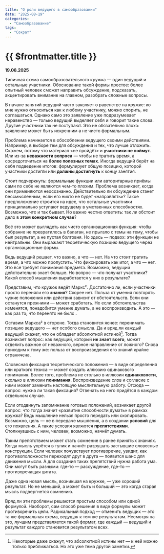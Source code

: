 ```yaml
---
title: "О роли ведущего в самообразовании"
date: "2025-08-19"
categories:
  - "Самообразование"
tags:
  - "Сократ"
---
```


# {{ $frontmatter.title }}

**19.08.2025**

Типичная схема самообразовательного кружка — один ведущий и остальные участники. Обоснование такой формы простое: более опытный человек сможет направить обсуждение, подсказать, акцентировать внимание на главном, разобрать сложные вопросы.

В начале занятий ведущий часто заявляет о равенстве на кружке: ко мне нужно относиться как к любому участнику, можно спорить, не соглашаться. Однако само это заявление уже подразумевает неравенство — только ведущий выделяет себя и говорит такие слова. Другие участники так не поступают. Это не обязательно плохо: заявление может быть искренним а не чисто формальным.

Проблема начинается в обособлении ведущего своими действиями. Например, в выборе тем для обсуждения и тех, что лучше отложить. Скажем, потому что материал «не пройдёт» и **участники не поймут**. Или из-за **неважности вопроса** — чтобы не тратить время, а сосредоточиться на **более полезных темах**. Иногда ведущий берёт на себя подведение итогов: формулирует общую позицию, которой участники достигли или **должны достигнуть** к концу занятия.

Стоит подчеркнуть: формальные функции или авторитарные приёмы сами по себе не являются чем-то плохим. Проблема возникает, когда они применяются неосознанно. Действительно ли обсуждение станет бессмысленным, если его никто не будет «направлять»? Такое предположение строится на идее, что остальные участники принципиально уступают ведущему в умственных способностях. Возможно, что и так бывает. Но важно честно ответить: так ли обстоит дело в **этом конкретном случае**?

Всё это может выглядеть как чисто организационная функция: чтобы собрание не превратилось в балаган, не прыгало с темы на тему, чтобы был результат, а не пустая болтовня. Но здесь — подвох: эти функции не нейтральны. Они выражают теоретическую позицию ведущего через организационные формы.

Ведь ведущий решает, что важно, а что — нет. На что стоит тратить время, а что можно пропустить. Что фиксировать как итог, а что — нет. Это всё требует понимания предмета. Возможно, ведущий действительно знает больше. Но вопрос — что получат участники? Какой способ мышления выработается у них в результате?

Представим, что кружок ведёт Маркс². Достаточно ли, если участники просто переняли его **знания**? Скорее нет. Польза от умения повторять чужие положения или действия зависит от обстоятельств. Если они останутся прежними — может сработать. Но если обстоятельства изменятся, понадобится умение думать, а не воспроизводить. А это — как раз то, что перенято не было .

Оставим Маркса² в стороне. Тогда становится яснее: перенимать позицию ведущего — нет особого смысла. Да и вряд ли каждый ведущий скажет, что он обладает абсолютной истиной[^1]. Тогда возникает вопрос: как ведущий, который **не знает всего**, может отделить важное от неважного, верное направление от ложного? Снова приходим к тому же: польза от воспроизведения его знаний крайне ограничена.

[^1]: Некоторые даже скажут, что абсолютной истины нет — к ней можно только приближаться. Но это уже тема другой заметки.

Словесная фиксация теоретического положения — в виде определения или краткого тезиса — может создать иллюзию одинакового понимания. Более того, проблема не столько в иллюзии **одинаковости**, сколько в иллюзии **понимания**. Воспроизведение слов и согласие с ними может заменить настоящую мыслительную работу. Отсюда — вопрос: нужна ли такая фиксация? Отвечать на него придётся в каждом отдельном случае.

Если отодвинуть запоминание готовых положений, возникает другой вопрос: что тогда значит «развитие способности думать» в рамках кружка? Ведь мышление нельзя просто передать или скопировать. Возможно, цель — не в передаче мышления, а в создании **условий** для его появления. А такие условия являются **препятствиями**. Столкнувшись с ним, человек, возможно, начнёт думать.

Таким препятствием может стать сомнение в ранее принятых знаниях. Когда мысль упрётся в тупик и начнёт разрушать застывшие словесные конструкции. Если человек почувствует противоречие, увидит, как противоположности переходят друг в друга — появится шанс для движения мысли. А для создания таких препятствий нужна работа ума. Они могут быть разными: где-то — рассуждение, где-то — противоречащая цитата.

Даже одна новая мысль, возникшая на кружке, — уже хороший результат. Но не меньший, а может быть и больший — это когда старая мысль подвергнется сомнению.

Вряд ли эти проблемы решаются простым способом или одной формулой. Наоборот, сам способ решения в виде формулы может противоречить цели. Радикальный подход — отменить ведущих — это та же формальная схема, ведущая к тем же результатам. Несмотря на это, лучшим представляется такой формат, где каждый — ведущий и результат каждого становится результатом всех.

